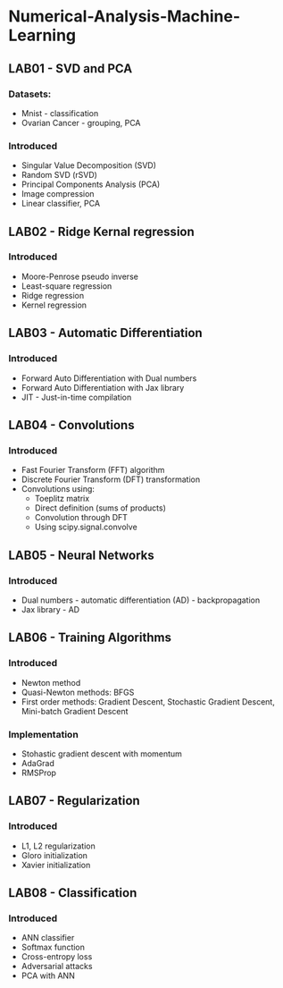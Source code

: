 # Numerical-Analysis-Machine-Learning

## LAB01 - SVD and PCA

### Datasets:
* Mnist - classification
* Ovarian Cancer - grouping, PCA

### Introduced
* Singular Value Decomposition (SVD)
* Random SVD (rSVD)
* Principal Components Analysis (PCA)
* Image compression
* Linear classifier, PCA

## LAB02 - Ridge Kernal regression

### Introduced
* Moore-Penrose pseudo inverse
* Least-square regression
* Ridge regression
* Kernel regression

## LAB03 - Automatic Differentiation

### Introduced
* Forward Auto Differentiation with Dual numbers
* Forward Auto Differentiation with Jax library
* JIT - Just-in-time compilation

## LAB04 - Convolutions

### Introduced
* Fast Fourier Transform (FFT) algorithm
* Discrete Fourier Transform (DFT) transformation
* Convolutions using:
    * Toeplitz matrix
    * Direct definition (sums of products)
    * Convolution through DFT
    * Using scipy.signal.convolve

## LAB05 - Neural Networks

### Introduced
* Dual numbers - automatic differentiation (AD) - backpropagation
* Jax library - AD

## LAB06 - Training Algorithms

### Introduced
* Newton method
* Quasi-Newton methods: BFGS
* First order methods: Gradient Descent, Stochastic Gradient Descent, Mini-batch Gradient Descent

### Implementation
* Stohastic gradient descent with momentum
* AdaGrad
* RMSProp


## LAB07 - Regularization

### Introduced
* L1, L2 regularization
* Gloro initialization
* Xavier initialization


## LAB08 - Classification

### Introduced
* ANN classifier
* Softmax function
* Cross-entropy loss
* Adversarial attacks
* PCA with ANN

